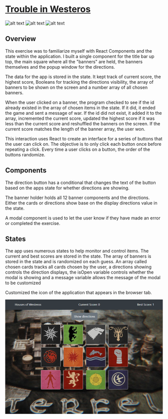 # [Trouble in Westeros](https://troubleinwesteros.herokuapp.com/)
![alt text](https://img.shields.io/badge/uses-Node-brightgreen.svg) ![alt text](https://img.shields.io/badge/uses-React-brightgreen.svg)  ![alt text](https://img.shields.io/badge/uses-Bootstrap-blue.svg)

## Overview
This exercise was to familiarize myself with React Components and the state within the application. I built a single component for the title bar up top, the  main square where all the "banners" are held, the banners themselves and the popup window for the directions.

The data for the app is stored in the state. It kept track of current score, the highest score, Booleans for tracking the directions visibility, the array of banners to be shown on the screen and a number array of all chosen banners.

When the user clicked on a banner, the program checked to see if the id already existed in the array of chosen items in the state. If it did, it ended the game and sent a message of war. If the id did not exist, it added it to the array, incremented the current score, updated the highest score if it was less than the current score and reshuffled the banners on the screen. If the current score matches the length of the banner array, the user won.

This interaction uses React to create an interface for a series of buttons that the user can click on. The objective is to only click each button once before repeating a click. Every time a user clicks on a button, the order of the buttons randomize.

## Components
The direction button has a conditional that changes the text of the button based on the apps state for whether directions are showing.

The banner holder holds all 12 banner components and the directions. Either the cards or directions show base on the display directions value in the state.

A modal component is used to let the user know if they have made an error or completed the exercise.

## States
The app uses numerous states to help monitor and control items. The current and best scores are stored in the state. The array of banners is stored in the state and is randomized on each guess. An array called chosen cards tracks all cards chosen by the user, a directions showing controls the direction displays, the isOpen variable controls whether the modal is showing and a message variable allows the message of the modal to be customized  

Customized the icon of the application that appears in the browser tab.

[<img src="https://github.com/krtcotmo2/MemoryClick/blob/master/public/images/TroubleInWesteros.png"/>](https://troubleinwesteros.herokuapp.com/)
